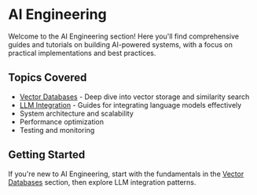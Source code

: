 # AI Engineering

Welcome to the AI Engineering section! Here you'll find comprehensive guides and tutorials on building AI-powered systems, with a focus on practical implementations and best practices.

## Topics Covered

- [Vector Databases](vector-databases.md) - Deep dive into vector storage and similarity search
- [LLM Integration](llm-integration.md) - Guides for integrating language models effectively
- System architecture and scalability
- Performance optimization
- Testing and monitoring

## Getting Started

If you're new to AI Engineering, start with the fundamentals in the [Vector Databases](vector-databases.md) section, then explore LLM integration patterns. 